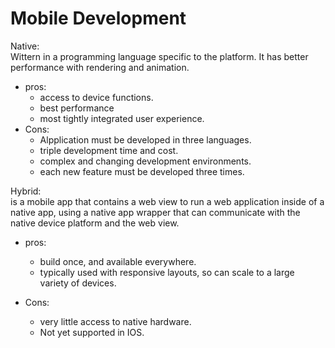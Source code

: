 Mobile Development
===

Native:   
Wittern in a programming language specific to the platform. It has better performance with rendering and animation.

* pros:
  * access to device functions.
  * best performance
  * most tightly integrated user experience.
* Cons:
  * Alpplication must be developed in three languages.
  * triple development time and cost.
  * complex and changing development environments.
  * each new feature must be developed three times. 
  
Hybrid:   
is a mobile app that contains a web view to run a web application inside of a native app, using a native app wrapper that can communicate with the native device platform and the web view.

* pros:
  * build once, and available everywhere.
  * typically used with responsive layouts, so can scale to a large variety of devices.

* Cons:
  * very little access to native hardware.
  * Not yet supported in IOS.
  